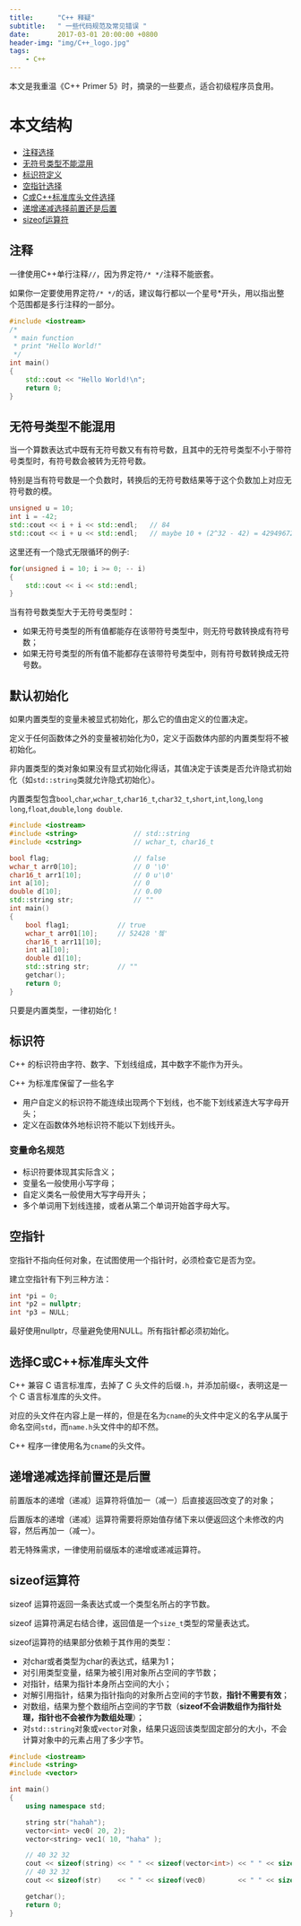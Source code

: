 ```yaml
---
title:      "C++ 释疑"
subtitle:   " 一些代码规范及常见错误 "
date:       2017-03-01 20:00:00 +0800
header-img: "img/C++_logo.jpg"
tags:
    - C++
---
```


本文是我重温《C++ Primer 5》时，摘录的一些要点，适合初级程序员食用。

#   本文结构

*   [注释选择](#annotation)
*   [无符号类型不能混用](#unsigned_type)
*   [标识符定义](#identifier)
*   [空指针选择](#nullptr)
*   [C或C++标准库头文件选择](#choose_header)
*   [递增递减选择前置还是后置](#front_or_post)
*   [sizeof运算符](#sizeof)

<h2 id="annotation">注释</h2>

一律使用C++单行注释`//`，因为界定符`/* */`注释不能嵌套。

如果你一定要使用界定符`/* */`的话，建议每行都以一个星号\*开头，用以指出整个范围都是多行注释的一部分。

```C++
#include <iostream>
/*
 * main function
 * print "Hello World!"
 */
int main()
{
	std::cout << "Hello World!\n";
	return 0;
}
```

<h2 id="unsigned_type">无符号类型不能混用</h2>

当一个算数表达式中既有无符号数又有有符号数，且其中的无符号类型不小于带符号类型时，有符号数会被转为无符号数。

特别是当有符号数是一个负数时，转换后的无符号数结果等于这个负数加上对应无符号数的模。

```C++
unsigned u = 10;
int i = -42;
std::cout << i + i << std::endl;   // 84
std::cout << i + u << std::endl;   // maybe 10 + (2^32 - 42) = 4294967264
```

这里还有一个隐式无限循环的例子:

```C++
for(unsigned i = 10; i >= 0; -- i)
{
	std::cout << i << std::endl;
}
```

当有符号数类型大于无符号类型时：

*	如果无符号类型的所有值都能存在该带符号类型中，则无符号数转换成有符号数；
*	如果无符号类型的所有值不能都存在该带符号类型中，则有符号数转换成无符号数。

<h2 id="default_initialization">默认初始化</h2>

如果内置类型的变量未被显式初始化，那么它的值由定义的位置决定。

定义于任何函数体之外的变量被初始化为0，定义于函数体内部的内置类型将不被初始化。

非内置类型的类对象如果没有显式初始化得话，其值决定于该类是否允许隐式初始化（如`std::string`类就允许隐式初始化）。

内置类型包含`bool`,`char`,`wchar_t`,`char16_t`,`char32_t`,`short`,`int`,`long`,`long long`,`float`,`double`,`long double`.

```C++
#include <iostream>
#include <string>              // std::string
#include <cstring>             // wchar_t, char16_t

bool flag;                     // false
wchar_t arr0[10];              // 0 '\0'
char16_t arr1[10];             // 0 u'\0'
int a[10];                     // 0
double d[10];                  // 0.00
std::string str;               // ""
int main()
{
	bool flag1;            // true
	wchar_t arr01[10];     // 52428 '쳌'
	char16_t arr11[10];
	int a1[10];
	double d1[10];
	std::string str;       // ""
	getchar();
	return 0;
}
```

只要是内置类型，一律初始化！

<h2 id="identifier">标识符</h2>

C++ 的标识符由字符、数字、下划线组成，其中数字不能作为开头。

C++ 为标准库保留了一些名字

*	用户自定义的标识符不能连续出现两个下划线，也不能下划线紧连大写字母开头；
*	定义在函数体外地标识符不能以下划线开头。

### 变量命名规范

*	标识符要体现其实际含义；
*	变量名一般使用小写字母；
*	自定义类名一般使用大写字母开头；
*	多个单词用下划线连接，或者从第二个单词开始首字母大写。

<h2 id="nullptr">空指针</h2>

空指针不指向任何对象，在试图使用一个指针时，必须检查它是否为空。

建立空指针有下列三种方法：

```C++
int *pi = 0;
int *p2 = nullptr;
int *p3 = NULL;
```

最好使用nullptr，尽量避免使用NULL。所有指针都必须初始化。

<h2 id="choose_header">选择C或C++标准库头文件</h2>

C++ 兼容 C 语言标准库，去掉了 C 头文件的后缀`.h`，并添加前缀`c`，表明这是一个 C 语言标准库的头文件。

对应的头文件在内容上是一样的，但是在名为`cname`的头文件中定义的名字从属于命名空间`std`，而`name.h`头文件中的却不然。

C++ 程序一律使用名为`cname`的头文件。

<h2 id="front_or_post">递增递减选择前置还是后置</h2>

前置版本的递增（递减）运算符将值加一（减一）后直接返回改变了的对象；

后置版本的递增（递减）运算符需要将原始值存储下来以便返回这个未修改的内容，然后再加一（减一）。

若无特殊需求，一律使用前缀版本的递增或递减运算符。

<h2 id="sizeof">sizeof运算符</h2>

sizeof 运算符返回一条表达式或一个类型名所占的字节数。

sizeof 运算符满足右结合律，返回值是一个`size_t`类型的常量表达式。

sizeof运算符的结果部分依赖于其作用的类型：

*	对char或者类型为char的表达式，结果为1；
*	对引用类型变量，结果为被引用对象所占空间的字节数；
*	对指针，结果为指针本身所占空间的大小；
*	对解引用指针，结果为指针指向的对象所占空间的字节数，**指针不需要有效**；
*	对数组，结果为整个数组所占空间的字节数（**sizeof不会讲数组作为指针处理，指针也不会被作为数组处理**）；
*	对`std::string`对象或`vector`对象，结果只返回该类型固定部分的大小，不会计算对象中的元素占用了多少字节。

```C++
#include <iostream>
#include <string>
#include <vector>

int main()
{
	using namespace std;

	string str("hahah");
	vector<int> vec0( 20, 2);
	vector<string> vec1( 10, "haha" );

	// 40 32 32
	cout << sizeof(string) << " " << sizeof(vector<int>) << " " << sizeof(vector<string>) << endl;
	// 40 32 32
	cout << sizeof(str)    << " " << sizeof(vec0)        << " " << sizeof(vec1) << endl;

	getchar();
	return 0;
}
```


